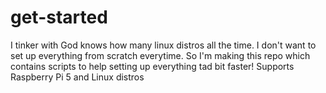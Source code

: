 # get-started
I tinker with God knows how many linux distros all the time. I don't want to set up everything from scratch everytime. So I'm making this repo which contains scripts to help setting up everything tad bit faster! Supports Raspberry Pi 5 and Linux distros
